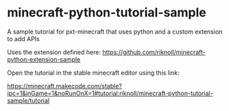 # minecraft-python-tutorial-sample
A sample tutorial for pxt-minecraft that uses python and a custom extension to add APIs

Uses the extension defined here: https://github.com/riknoll/minecraft-python-extension-sample

Open the tutorial in the stable minecraft editor using this link:

https://minecraft.makecode.com/stable?ipc=1&inGame=1&noRunOnX=1#tutorial:riknoll/minecraft-python-tutorial-sample/tutorial